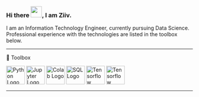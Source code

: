 ### Hi there <img src="https://raw.githubusercontent.com/MartinHeinz/MartinHeinz/master/wave.gif" width="30px">, I am Ziiv.

I am an Information Technology Engineer, currently pursuing Data Science. Professional experience with the technologies are listed in the toolbox below.

--------

🧰 Toolbox

<img src = 'https://cdn.worldvectorlogo.com/logos/python-5.svg' alt="Python Logo" width="50" height="50"/>  <img src="https://www.probabilisticworld.com/wp-content/uploads/2020/08/jupyter-notebook-logo.jpg" alt="Jupyter Logo" width="50" height="50"/>  <img src = 'https://miro.medium.com/max/3880/1*ddtqWGkJz1TUCg1WM9qKeQ.jpeg' alt="Colab Logo" width="50" height="50"/> <img src = 'https://www.brentozar.com/wp-content/uploads/2019/03/azure_sql_db.jpg' alt="SQL Logo" width="50" height="50"/>  <img src = 'https://yt3.ggpht.com/a-/AAuE7mAixrJ4qaOd7-iT99-h5KYRIpGR14SfICmA_g=s900-mo-c-c0xffffffff-rj-k-no' alt="Tensorflow Logo" width="50" height="50"/> <img src = 'https://cdn.worldvectorlogo.com/logos/git-icon.svg' alt="Tensorflow Logo" width="50" height="50"/>



--------

<!--
**Ziiv-git/Ziiv-git** is a ✨ _special_ ✨ repository because its `README.md` (this file) appears on your GitHub profile.



Here are some ideas to get you started:
- I’m currently learning Data Science through moocs and self-study.
- 👯 I’m looking to collaborate on ...
- 🤔 I’m looking for help with ...
- 💬 Ask me about ...
- 📫 How to reach me: ...
- 😄 Pronouns: ...
- ⚡ Fun fact: ...


- 🔭 I’m currently working on ...

-->
